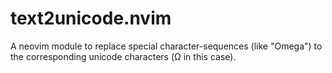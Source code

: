 # text2unicode.nvim
A neovim module to replace special character-sequences (like "Omega") to the corresponding unicode characters (Ω in this case). 
